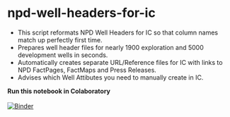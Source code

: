 # npd-well-headers-for-ic

- This script reformats NPD Well Headers for IC so that column names match up perfectly first time.
- Prepares well header files for nearly 1900 exploration and 5000 development wells in seconds.
- Automatically creates separate URL/Reference files for IC with links to NPD FactPages, FactMaps and Press Releases.
- Advises which Well Attibutes you need to manually create in IC.

<b>Run this notebook in Colaboratory</b><br><br>
[![Binder](https://mybinder.org/badge_logo.svg)](https://mybinder.org/v2/gh/awgeo/npd-well-headers-for-ic/master)


